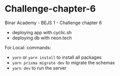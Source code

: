 # Challenge-chapter-6
Binar Academy - BEJS 1 - Challenge chapter 6

- deploying app with cyclic.sh
- deploying db with neon.tech


For Local:
commands: 
- <code>yarn</code> or <code>yarn install</code> to install all packages
- <code>yarn prisma migrate dev</code> to migrate the schemas 
- <code>yarn dev</code> to run the server

